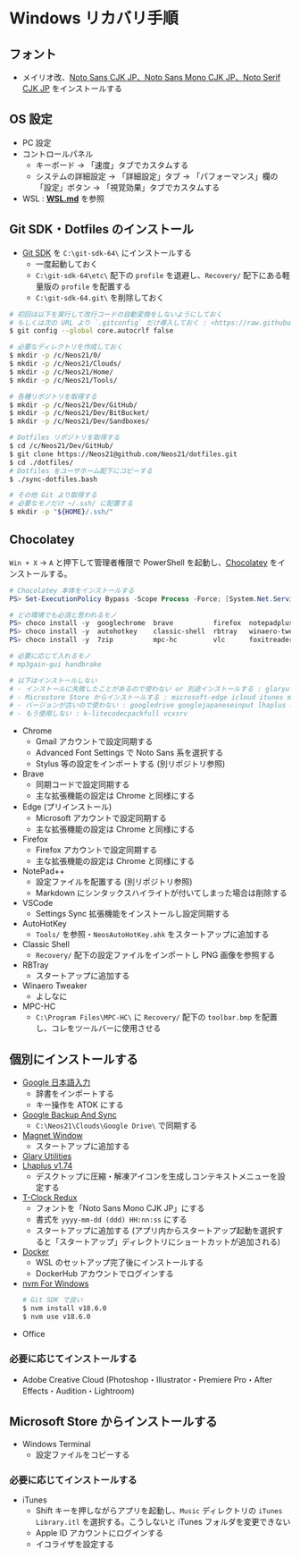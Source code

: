 # Windows リカバリ手順


## フォント

- メイリオ改、[Noto Sans CJK JP、Noto Sans Mono CJK JP、Noto Serif CJK JP](https://github.com/googlefonts/noto-cjk/tree/main/Sans) をインストールする


## OS 設定

- PC 設定
- コントロールパネル
    - キーボード → 「速度」タブでカスタムする
    - システムの詳細設定 → 「詳細設定」タブ → 「パフォーマンス」欄の「設定」ボタン → 「視覚効果」タブでカスタムする
- WSL : __[WSL.md](./WSL.md)__ を参照


## Git SDK・Dotfiles のインストール

- [Git SDK](https://github.com/git-for-windows/build-extra/releases) を `C:\git-sdk-64\` にインストールする
    - 一度起動しておく
    - `C:\git-sdk-64\etc\` 配下の `profile` を退避し、`Recovery/` 配下にある軽量版の `profile` を配置する
    - `C:\git-sdk-64.git\` を削除しておく

```bash
# 初回は以下を実行して改行コードの自動変換をしないようにしておく
# もしくは次の URL より `.gitconfig` だけ導入しておく : <https://raw.githubusercontent.com/Neos21/dotfiles/master/.gitconfig>
$ git config --global core.autocrlf false

# 必要なディレクトリを作成しておく
$ mkdir -p /c/Neos21/0/
$ mkdir -p /c/Neos21/Clouds/
$ mkdir -p /c/Neos21/Home/
$ mkdir -p /c/Neos21/Tools/

# 各種リポジトリを取得する
$ mkdir -p /c/Neos21/Dev/GitHub/
$ mkdir -p /c/Neos21/Dev/BitBucket/
$ mkdir -p /c/Neos21/Dev/Sandboxes/

# Dotfiles リポジトリを取得する
$ cd /c/Neos21/Dev/GitHub/
$ git clone https://Neos21@github.com/Neos21/dotfiles.git
$ cd ./dotfiles/
# Dotfiles をユーザホーム配下にコピーする
$ ./sync-dotfiles.bash

# その他 Git より取得する
# 必要なモノだけ ~/.ssh/ に配置する
$ mkdir -p "${HOME}/.ssh/"
```


## Chocolatey

`Win + X` → `A` と押下して管理者権限で PowerShell を起動し、[Chocolatey](https://chocolatey.org/install) をインストールする。

```ps1
# Chocolatey 本体をインストールする
PS> Set-ExecutionPolicy Bypass -Scope Process -Force; [System.Net.ServicePointManager]::SecurityProtocol = [System.Net.ServicePointManager]::SecurityProtocol -bor 3072; iex ((New-Object System.Net.WebClient).DownloadString('https://chocolatey.org/install.ps1'))

# どの環境でも必須と思われるモノ
PS> choco install -y  googlechrome  brave          firefox  notepadplusplus  vscode
PS> choco install -y  autohotkey    classic-shell  rbtray   winaero-tweaker
PS> choco install -y  7zip          mpc-hc         vlc      foxitreader

# 必要に応じて入れるモノ
# mp3gain-gui handbrake

# 以下はインストールしない
# - インストールに失敗したことがあるので使わない or 別途インストールする : glaryutilities-free google-backup-and-sync dropbox
# - Microstore Store からインストールする : microsoft-edge icloud itunes microsoft-windows-terminal
# - バージョンが古いので使わない : googledrive googlejapaneseinput lhaplus nodist
# - もう使用しない : k-litecodecpackfull vcxsrv
```

- Chrome
    - Gmail アカウントで設定同期する
    - Advanced Font Settings で Noto Sans 系を選択する
    - Stylus 等の設定をインポートする (別リポジトリ参照)
- Brave
    - 同期コードで設定同期する
    - 主な拡張機能の設定は Chrome と同様にする
- Edge (プリインストール)
    - Microsoft アカウントで設定同期する
    - 主な拡張機能の設定は Chrome と同様にする
- Firefox
    - Firefox アカウントで設定同期する
    - 主な拡張機能の設定は Chrome と同様にする
- NotePad++
    - 設定ファイルを配置する (別リポジトリ参照)
    - Markdown にシンタックスハイライトが付いてしまった場合は削除する
- VSCode
    - Settings Sync 拡張機能をインストールし設定同期する
- AutoHotKey
    - `Tools/` を参照・`NeosAutoHotKey.ahk` をスタートアップに追加する
- Classic Shell
    - `Recovery/` 配下の設定ファイルをインポートし PNG 画像を参照する
- RBTray
    - スタートアップに追加する
- Winaero Tweaker
    - よしなに
- MPC-HC
    - `C:\Program Files\MPC-HC\` に `Recovery/` 配下の `toolbar.bmp` を配置し、コレをツールバーに使用させる


## 個別にインストールする

- [Google 日本語入力](https://www.google.co.jp/ime/)
    - 辞書をインポートする
    - キー操作を ATOK にする
- [Google Backup And Sync](https://www.google.com/intl/ja_ALL/drive/download/)
    - `C:\Neos21\Clouds\Google Drive\` で同期する
- [Magnet Window](https://www.vector.co.jp/soft/dl/winnt/util/se175660.html)
    - スタートアップに追加する
- [Glary Utilities](https://www.glarysoft.com/glary-utilities/)
- [Lhaplus v1.74](https://forest.watch.impress.co.jp/library/software/lhaplus/)
    - デスクトップに圧縮・解凍アイコンを生成しコンテキストメニューを設定する
- [T-Clock Redux](https://github.com/White-Tiger/T-Clock/releases)
    - フォントを「Noto Sans Mono CJK JP」にする
    - 書式を `yyyy-mm-dd (ddd) HH:nn:ss` にする
    - スタートアップに追加する (アプリ内からスタートアップ起動を選択すると「スタートアップ」ディレクトリにショートカットが追加される)
- [Docker](https://docs.docker.com/docker-for-windows/install/)
    - WSL のセットアップ完了後にインストールする
    - DockerHub アカウントでログインする
- [nvm For Windows](https://github.com/coreybutler/nvm-windows/releases)
    ```bash
    # Git SDK で良い
    $ nvm install v18.6.0
    $ nvm use v18.6.0
    ```
- Office

### 必要に応じてインストールする

- Adobe Creative Cloud (Photoshop・Illustrator・Premiere Pro・After Effects・Audition・Lightroom)


## Microsoft Store からインストールする

- Windows Terminal
    - 設定ファイルをコピーする

### 必要に応じてインストールする

- iTunes
    - Shift キーを押しながらアプリを起動し、`Music` ディレクトリの `iTunes Library.itl` を選択する。こうしないと iTunes フォルダを変更できない
    - Apple ID アカウントにログインする
    - イコライザを設定する
